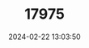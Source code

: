 ---
title: "17975"
category: "Pongo pygmaeus"
draft: false
date: 2024-02-22 13:03:50
languages:
  French: ["Orang-outan de Bornéo"]
  Spanish; Castilian: ["Orang-után"]
  English: ["Bornean Orangutan"]
---